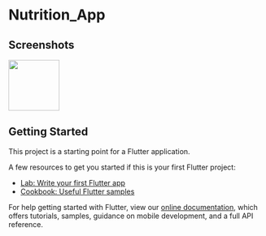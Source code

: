 # Nutrition_App

## Screenshots
<div>
<img src="https://github.com/Safnaj/Flutter-UI-Samples/blob/master/Nutrition_App/assets/Nutrition_UI.jpg" width="100" height="100"/>
</div>

## Getting Started

This project is a starting point for a Flutter application.

A few resources to get you started if this is your first Flutter project:

- [Lab: Write your first Flutter app](https://flutter.dev/docs/get-started/codelab)
- [Cookbook: Useful Flutter samples](https://flutter.dev/docs/cookbook)

For help getting started with Flutter, view our
[online documentation](https://flutter.dev/docs), which offers tutorials,
samples, guidance on mobile development, and a full API reference.
